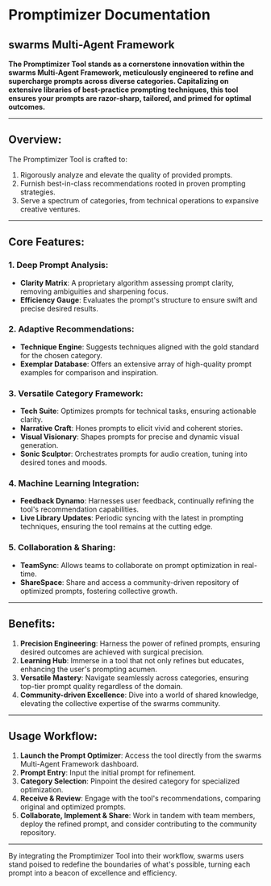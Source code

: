 # Promptimizer Documentation

## swarms Multi-Agent Framework

**The Promptimizer Tool stands as a cornerstone innovation within the swarms Multi-Agent Framework, meticulously engineered to refine and supercharge prompts across diverse categories. Capitalizing on extensive libraries of best-practice prompting techniques, this tool ensures your prompts are razor-sharp, tailored, and primed for optimal outcomes.**

---

## Overview:

The Promptimizer Tool is crafted to:

1. Rigorously analyze and elevate the quality of provided prompts.
2. Furnish best-in-class recommendations rooted in proven prompting strategies.
3. Serve a spectrum of categories, from technical operations to expansive creative ventures.

---

## Core Features:

### 1. Deep Prompt Analysis:

- **Clarity Matrix**: A proprietary algorithm assessing prompt clarity, removing ambiguities and sharpening focus.
- **Efficiency Gauge**: Evaluates the prompt's structure to ensure swift and precise desired results.

### 2. Adaptive Recommendations:

- **Technique Engine**: Suggests techniques aligned with the gold standard for the chosen category.
- **Exemplar Database**: Offers an extensive array of high-quality prompt examples for comparison and inspiration.

### 3. Versatile Category Framework:

- **Tech Suite**: Optimizes prompts for technical tasks, ensuring actionable clarity.
- **Narrative Craft**: Hones prompts to elicit vivid and coherent stories.
- **Visual Visionary**: Shapes prompts for precise and dynamic visual generation.
- **Sonic Sculptor**: Orchestrates prompts for audio creation, tuning into desired tones and moods.

### 4. Machine Learning Integration:

- **Feedback Dynamo**: Harnesses user feedback, continually refining the tool's recommendation capabilities.
- **Live Library Updates**: Periodic syncing with the latest in prompting techniques, ensuring the tool remains at the cutting edge.

### 5. Collaboration & Sharing:

- **TeamSync**: Allows teams to collaborate on prompt optimization in real-time.
- **ShareSpace**: Share and access a community-driven repository of optimized prompts, fostering collective growth.

---

## Benefits:

1. **Precision Engineering**: Harness the power of refined prompts, ensuring desired outcomes are achieved with surgical precision.
2. **Learning Hub**: Immerse in a tool that not only refines but educates, enhancing the user's prompting acumen.
3. **Versatile Mastery**: Navigate seamlessly across categories, ensuring top-tier prompt quality regardless of the domain.
4. **Community-driven Excellence**: Dive into a world of shared knowledge, elevating the collective expertise of the swarms community.

---

## Usage Workflow:

1. **Launch the Prompt Optimizer**: Access the tool directly from the swarms Multi-Agent Framework dashboard.
2. **Prompt Entry**: Input the initial prompt for refinement.
3. **Category Selection**: Pinpoint the desired category for specialized optimization.
4. **Receive & Review**: Engage with the tool's recommendations, comparing original and optimized prompts.
5. **Collaborate, Implement & Share**: Work in tandem with team members, deploy the refined prompt, and consider contributing to the community repository.

---

By integrating the Promptimizer Tool into their workflow, swarms users stand poised to redefine the boundaries of what's possible, turning each prompt into a beacon of excellence and efficiency.
